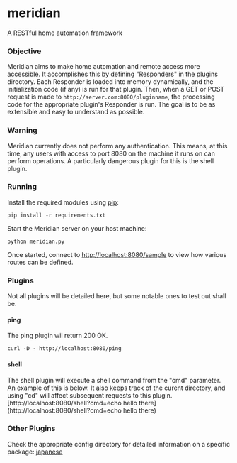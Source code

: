 # meridian
A RESTful home automation framework

### Objective
Meridian aims to make home automation and remote access more accessible. It accomplishes this by defining "Responders" in the plugins directory. Each Responder is loaded into memory dynamically, and the initialization code (if any) is run for that plugin. Then, when a GET or POST request is made to ```http://server.com:8080/pluginname```, the processing code for the appropriate plugin's Responder is run. The goal is to be as extensible and easy to understand as possible.

### Warning
Meridian currently does not perform any authentication. This means, at this time, any users with access to port 8080 on the machine it runs on can perform operations. A particularly dangerous plugin for this is the shell plugin.

### Running
Install the required modules using [pip](https://pip.pypa.io/en/latest/installing.html):
```
pip install -r requirements.txt
```

Start the Meridian server on your host machine:
```
python meridian.py
```

Once started, connect to [http://localhost:8080/sample](http://localhost:8080/sample) to view how various routes can be defined.

### Plugins
Not all plugins will be detailed here, but some notable ones to test out shall be.

#### ping
The ping plugin wil return 200 OK.
```
curl -D - http://localhost:8080/ping
```


#### shell
The shell plugin will execute a shell command from the "cmd" parameter. An example of this is below. It also keeps track of the curent directory, and using "cd" will affect subsequent requests to this plugin.
[http://localhost:8080/shell?cmd=echo hello there](http://localhost:8080/shell?cmd=echo hello there)


### Other Plugins
Check the appropriate config directory for detailed information on a specific package:
[japanese](https://github.com/vgmoose/meridian/tree/master/config/japanese/)
